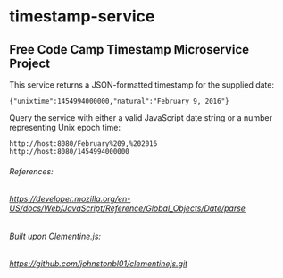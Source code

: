# timestamp-service

## Free Code Camp Timestamp Microservice Project


This service returns a JSON-formatted timestamp for the supplied date:
```
{"unixtime":1454994000000,"natural":"February 9, 2016"}
```

Query the service with either a valid JavaScript date string or a number representing Unix epoch time:
```
http://host:8080/February%209,%202016
http://host:8080/1454994000000
```

###### References:
###### https://developer.mozilla.org/en-US/docs/Web/JavaScript/Reference/Global_Objects/Date/parse
###### Built upon Clementine.js:
###### https://github.com/johnstonbl01/clementinejs.git
